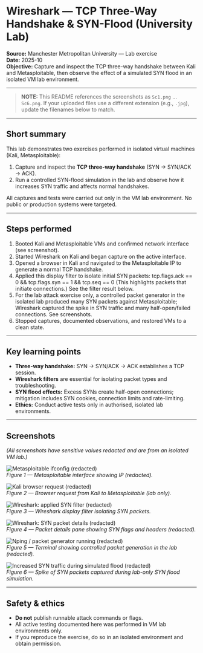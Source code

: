 # Wireshark — TCP Three-Way Handshake & SYN-Flood (University Lab)

**Source:** Manchester Metropolitan University — Lab exercise  
**Date:** 2025-10  
**Objective:** Capture and inspect the TCP three-way handshake between Kali and Metasploitable, then observe the effect of a simulated SYN flood in an isolated VM lab environment.

---

> **NOTE:** This README references the screenshots as `Sc1.png` ... `Sc6.png`. If your uploaded files use a different extension (e.g., `.jpg`), update the filenames below to match.

---

## Short summary
This lab demonstrates two exercises performed in isolated virtual machines (Kali, Metasploitable):

1. Capture and inspect the **TCP three-way handshake** (SYN → SYN/ACK → ACK).  
2. Run a controlled SYN-flood simulation in the lab and observe how it increases SYN traffic and affects normal handshakes.

All captures and tests were carried out only in the VM lab environment. No public or production systems were targeted.

---

## Steps performed
1. Booted Kali and Metasploitable VMs and confirmed network interface (see screenshot).  
2. Started Wireshark on Kali and began capture on the active interface.  
3. Opened a browser in Kali and navigated to the Metasploitable IP to generate a normal TCP handshake.  
4. Applied this display filter to isolate initial SYN packets:
tcp.flags.ack == 0 && tcp.flags.syn == 1 && tcp.seq == 0
   (This highlights packets that initiate connections.) See the filter result below.  
5. For the lab attack exercise only, a controlled packet generator in the isolated lab produced many SYN packets against Metasploitable; Wireshark captured the spike in SYN traffic and many half-open/failed connections. See screenshots.  
6. Stopped captures, documented observations, and restored VMs to a clean state.

---

## Key learning points
- **Three-way handshake:** SYN → SYN/ACK → ACK establishes a TCP session.  
- **Wireshark filters** are essential for isolating packet types and troubleshooting.  
- **SYN flood effects:** Excess SYNs create half-open connections; mitigation includes SYN cookies, connection limits and rate-limiting.  
- **Ethics:** Conduct active tests only in authorised, isolated lab environments.

---

## Screenshots
*(All screenshots have sensitive values redacted and are from an isolated VM lab.)*

![Metasploitable ifconfig (redacted)](Sc1.png)  
*Figure 1 — Metasploitable interface showing IP (redacted).*

![Kali browser request (redacted)](Sc2.png)  
*Figure 2 — Browser request from Kali to Metasploitable (lab only).*

![Wireshark: applied SYN filter (redacted)](Sc3.png)  
*Figure 3 — Wireshark display filter isolating SYN packets.*

![Wireshark: SYN packet details (redacted)](Sc4.png)  
*Figure 4 — Packet details pane showing SYN flags and headers (redacted).*

![Nping / packet generator running (redacted)](Sc5.png)  
*Figure 5 — Terminal showing controlled packet generation in the lab (redacted).*

![Increased SYN traffic during simulated flood (redacted)](Sc6.png)  
*Figure 6 — Spike of SYN packets captured during lab-only SYN flood simulation.*

---

## Safety & ethics
- **Do not** publish runnable attack commands or flags.  
- All active testing documented here was performed in VM lab environments only.  
- If you reproduce the exercise, do so in an isolated environment and obtain permission.
